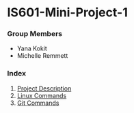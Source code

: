 # IS601-Mini-Project-1

### Group Members
* Yana Kokit
* Michelle Remmett

### Index
1. [Project Description](/ProjectDescription.md)
2. [Linux Commands](/LinuxCommands.md)
3. [Git Commands](/GitCommands.md)

